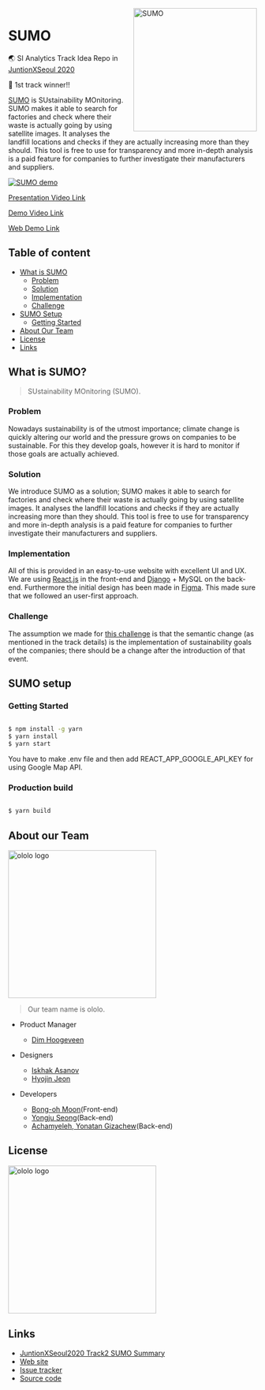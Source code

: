 [sumo-demo]:http://ec2-3-35-22-38.ap-northeast-2.compute.amazonaws.com:3000/


<a href="http://ec2-3-35-22-38.ap-northeast-2.compute.amazonaws.com:3000/">
    <img src="./img/app_logo.jpeg" alt="SUMO" title="SUMO" align="right" width="250" />
</a>


SUMO
======================

:earth_asia:  SI Analytics Track Idea Repo in [JuntionXSeoul 2020](https://app.hackjunction.com/)

🥇 1st track winner!!

[SUMO][sumo-demo] is SUstainability MOnitoring. SUMO makes it able to search for factories and check where their waste is actually going by using satellite images. It analyses the landfill locations and checks if they are actually increasing more than they should. This tool is free to use for transparency and more in-depth analysis is a paid feature for companies to further investigate their manufacturers and suppliers.


[![SUMO demo](./img/app_image.png)](https://app.hackjunction.com/projects/junctionx-seoul/challenge/%242b%2405%24VpRaIJRucWnj0.5m1gKSI.7aBeI7jsIGG1rtWbSkNaTikVe.zfcrK/view/5f829dc4404abb004877ff37)

[Presentation Video Link](https://drive.google.com/file/d/1EsYEhJjpHUl9OcyRlOcsemfFxan95qos/view)

[Demo Video Link](https://drive.google.com/file/d/1EsYEhJjpHUl9OcyRlOcsemfFxan95qos/view)

[Web Demo Link][sumo-demo]


## Table of content

- [What is SUMO](#what-is-sumo)
    - [Problem](#problem)
    - [Solution](#solution)
    - [Implementation](#implementation)
    - [Challenge](#challenge)
- [SUMO Setup](#sumo-setup)
    - [Getting Started](#getting-started)
- [About Our Team](#about-our-team)
- [License](#license)
- [Links](#links)

## What is SUMO?
> SUstainability MOnitoring (SUMO).
 
### Problem

Nowadays sustainability is of the utmost importance; climate change is quickly altering our world and the pressure grows on companies to be sustainable. For this they develop goals, however it is hard to monitor if those goals are actually achieved.

### Solution

We introduce SUMO as a solution; SUMO makes it able to search for factories and check where their waste is actually going by using satellite images. It analyses the landfill locations and checks if they are actually increasing more than they should. This tool is free to use for transparency and more in-depth analysis is a paid feature for companies to further investigate their manufacturers and suppliers.


### Implementation

All of this is provided in an easy-to-use website with excellent UI and UX. We are using [React.js](https://ko.reactjs.org/) in the front-end and [Django](https://www.djangoproject.com/) + MySQL on the back-end. Furthermore the initial design has been made in [Figma](https://www.figma.com/). This made sure that we followed an user-first approach.

### Challenge

The assumption we made for [this challenge](https://drive.google.com/file/d/1Pk6kwi6ROOaeI-bI2CZsA58vWDUpQJcx/view?usp=sharing) is that the semantic change (as mentioned in the track details) is the implementation of sustainability goals of the companies; there should be a change after the introduction of that event.

## SUMO setup

### Getting Started

```bash

$ npm install -g yarn
$ yarn install
$ yarn start

```

You have to make .env file and then add REACT_APP_GOOGLE_API_KEY for using Google Map API.

### Production build

```bash

$ yarn build

```

## About our Team

<img src="./img/team_logo.png" alt="ololo logo" title="ololo" width="300" />

> Our team name is ololo.

* Product Manager
    * [Dim Hoogeveen](https://dimhoogeveen.com/)
    
* Designers
    * [Iskhak Asanov](https://www.linkedin.com/in/iskhak-a-080466136/)
    * [Hyojin Jeon](https://preview.webflow.com/preview/hyojins-initial-project?utm_medium=preview_link&utm_source=designer&utm_content=hyojins-initial-project&preview=9764b356c66558cdfa617a5566d5c3fd&mode=preview)
    
* Developers
    * [Bong-oh Moon](https://github.com/bonomoon)(Front-end)
    * [Yongju Seong](https://github.com/Yongjuseong)(Back-end)
    * [Achamyeleh, Yonatan Gizachew](https://github.com/Emegua)(Back-end)
    
## License

<a href="LICENSE.md">
    <img src="./img/team_logo.png" alt="ololo logo" title="ololo" width="300" />
</a>

## Links

* [JuntionXSeoul2020 Track2 SUMO Summary](https://app.hackjunction.com/projects/junctionx-seoul/challenge/%242b%2405%24VpRaIJRucWnj0.5m1gKSI.7aBeI7jsIGG1rtWbSkNaTikVe.zfcrK/view/5f829dc4404abb004877ff37)
* [Web site][sumo-demo]
* [Issue tracker](https://github.com/bonomoon/SUMO/issues)
* [Source code](https://github.com/bonomon)


